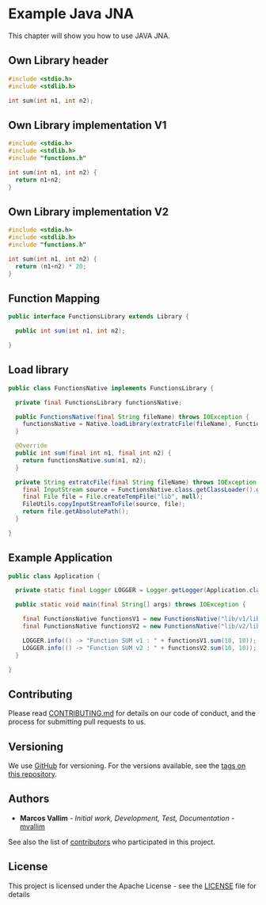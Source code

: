 # Example Java JNA

This chapter will show you how to use JAVA JNA.

## Own Library header

```c
#include <stdio.h>
#include <stdlib.h>

int sum(int n1, int n2);
```

## Own Library implementation V1

```c
#include <stdio.h>
#include <stdlib.h>
#include "functions.h"

int sum(int n1, int n2) {
  return n1+n2;
}
```

## Own Library implementation V2

```c
#include <stdio.h>
#include <stdlib.h>
#include "functions.h"

int sum(int n1, int n2) {
  return (n1+n2) * 20;
}
```

## Function Mapping

```java
public interface FunctionsLibrary extends Library {

  public int sum(int n1, int n2);

}
```

## Load library

```java
public class FunctionsNative implements FunctionsLibrary {

  private final FunctionsLibrary functionsNative;

  public FunctionsNative(final String fileName) throws IOException {
    functionsNative = Native.loadLibrary(extratcFile(fileName), FunctionsLibrary.class);
  }

  @Override
  public int sum(final int n1, final int n2) {
    return functionsNative.sum(n1, n2);
  }

  private String extratcFile(final String fileName) throws IOException {
    final InputStream source = FunctionsNative.class.getClassLoader().getResourceAsStream(fileName);
    final File file = File.createTempFile("lib", null);
    FileUtils.copyInputStreamToFile(source, file);
    return file.getAbsolutePath();
  }

}
```

## Example Application

```java
public class Application {

  private static final Logger LOGGER = Logger.getLogger(Application.class.getName());

  public static void main(final String[] args) throws IOException {

    final FunctionsNative functionsV1 = new FunctionsNative("lib/v1/libfunctions.so");
    final FunctionsNative functionsV2 = new FunctionsNative("lib/v2/libfunctions.so");

    LOGGER.info(() -> "Function SUM v1 : " + functionsV1.sum(10, 10));
    LOGGER.info(() -> "Function SUM v2 : " + functionsV2.sum(10, 10));
  }

}
```

## Contributing

Please read [CONTRIBUTING.md](CONTRIBUTING.md) for details on our code of conduct, and the process for submitting pull requests to us.

## Versioning

We use [GitHub](https://github.com/mvallim/example-java-jna) for versioning. For the versions available, see the [tags on this repository](https://github.com/mvallim/example-java-jna/tags).

## Authors

* **Marcos Vallim** - *Initial work, Development, Test, Documentation* - [mvallim](https://github.com/mvallim)

See also the list of [contributors](CONTRIBUTORS.txt) who participated in this project.

## License

This project is licensed under the Apache License - see the [LICENSE](LICENSE) file for details
